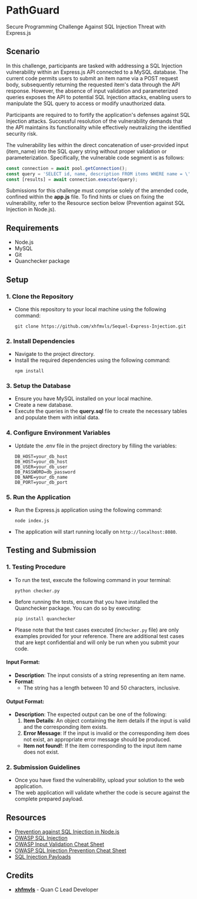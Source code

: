 # PathGuard

Secure Programming Challenge Against SQL Injection Threat with Express.js

## Scenario
In this challenge, participants are tasked with addressing a SQL Injection vulnerability within an Express.js API connected to a MySQL database. The current code permits users to submit an item name via a POST request body, subsequently returning the requested item's data through the API response. However, the absence of input validation and parameterized queries exposes the API to potential SQL Injection attacks, enabling users to manipulate the SQL query to access or modify unauthorized data.
  
Participants are required to to fortify the application's defenses against SQL Injection attacks. Successful resolution of the vulnerability demands that the API maintains its functionality while effectively neutralizing the identified security risk.

The vulnerability lies within the direct concatenation of user-provided input (item_name) into the SQL query string without proper validation or parameterization. Specifically, the vulnerable code segment is as follows:

```js
const connection = await pool.getConnection();
const query = 'SELECT id, name, description FROM items WHERE name = \'' + item_name + '\'';
const [results] = await connection.execute(query);
```
  
Submissions for this challenge must comprise solely of the amended code, confined within the **app.js** file. To find hints or clues on fixing the vulnerability, refer to the Resource section below (Prevention against SQL Injection in Node.js).

## Requirements

- Node.js
- MySQL
- Git
- Quanchecker package

## Setup

### 1. Clone the Repository
   - Clone this repository to your local machine using the following command:
     ```
     git clone https://github.com/xhfmvls/Sequel-Express-Injection.git
     ```

### 2. Install Dependencies
   - Navigate to the project directory.
   - Install the required dependencies using the following command:
     ```
     npm install
     ```

### 3. Setup the Database
   - Ensure you have MySQL installed on your local machine.
   - Create a new database.
   - Execute the queries in the **query.sql** file to create the necessary tables and populate them with initial data.

### 4. Configure Environment Variables
   - Uptdate the .env file in the project directory by filling the variables:
     ```
     DB_HOST=your_db_host
     DB_HOST=your_db_host
     DB_USER=your_db_user
     DB_PASSWORD=db_password
     DB_NAME=your_db_name
     DB_PORT=your_db_port
     ```

### 5. Run the Application
   - Run the Express.js application using the following command:
     ```
     node index.js
     ```
   - The application will start running locally on `http://localhost:8080`.

## Testing and Submission

### 1. Testing Procedure
  - To run the test, execute the following command in your terminal:
    ```
    python checker.py
    ```
  - Before running the tests, ensure that you have installed the Quanchecker package. You can do so by executing:

    ```
    pip install quanchecker
    ```
  - Please note that the test cases executed (in`checker.py` file) are only examples provided for your reference. There are additional test cases that are kept confidential and will only be run when you submit your code.


#### Input Format:
- **Description**: The input consists of a string representing an item name.
- **Format**: 
  - The string has a length between 10 and 50 characters, inclusive.

#### Output Format:
- **Description**: The expected output can be one of the following:
  1. **Item Details**: An object containing the item details if the input is valid and the corresponding item exists.
  2. **Error Message**: If the input is invalid or the corresponding item does not exist, an appropriate error message should be produced.
  - **Item not found!**: If the item corresponding to the input item name does not exist.

### 2. Submission Guidelines
   - Once you have fixed the vulnerability, upload your solution to the web application.
   - The web application will validate whether the code is secure against the complete prepared payload.

## Resources

- [Prevention against SQL Injection in Node.js](https://planetscale.com/blog/how-to-prevent-sql-injection-attacks-in-node-js)
- [OWASP SQL Injection](https://owasp.org/www-community/attacks/SQL_Injection)
- [OWASP Input Validation Cheat Sheet](https://cheatsheetseries.owasp.org/cheatsheets/Input_Validation_Cheat_Sheet.html)
- [OWASP SQL Injection Prevention Cheat Sheet](https://cheatsheetseries.owasp.org/cheatsheets/Input_Validation_Cheat_Sheet.html)
- [SQL Injection Payloads](https://github.com/swisskyrepo/PayloadsAllTheThings/tree/master/SQL%20Injection)

## Credits
- **[xhfmvls](https://github.com/xhfmvls)** - Quan C Lead Developer